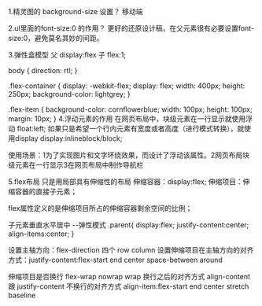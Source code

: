 1.精灵图的 background-size 设置？
  移动端

2.ul里面的font-size:0 的作用？
更好的还原设计稿，在父元素很有必要设置font-size:0，避免莫名其妙的间距。

3.弹性盒模型  父 display:flex  子 flex:1; 

body {
    direction: rtl;
}
 
.flex-container {
    display: -webkit-flex;
    display: flex;
    width: 400px;
    height: 250px;
    background-color: lightgrey;
}
 
.flex-item {
    background-color: cornflowerblue;
    width: 100px;
    height: 100px;
    margin: 10px;
}
4.浮动元素的作用
在网页布局中，块级元素在一行显示就使用浮动 float:left;
如果只是希望一个行内元素有宽度或者高度（进行模式转换），就使用display  display:inlineblock/block;

使用场景：1为了实现图片和文字环绕效果，而设计了浮动该属性。2网页布局块级元素在一行显示3在网页布局中制作导航栏


5.flex布局 只是用局部具有伸缩性的布局
伸缩容器：display:flex;
伸缩项目：伸缩容器的直接子元素；

flex属性定义的是伸缩项目所占的伸缩容器剩余空间的比例；

子元素垂直水平居中 --弹性模式
 .parent{
     display:flex;
     justify-content:center;
     align-items:center;
 }

 设置主轴方向：flex-direction 四个 row column
 设置伸缩项目在主轴方向的对齐方式：justify-content:flex-start end center space-between  around

 伸缩项目是否换行 flex-wrap nowrap wrap
    换行之后的对齐方式 align-content 跟 justify-content
    不换行的对齐方式  align-item:flex-start end center stretch baseline